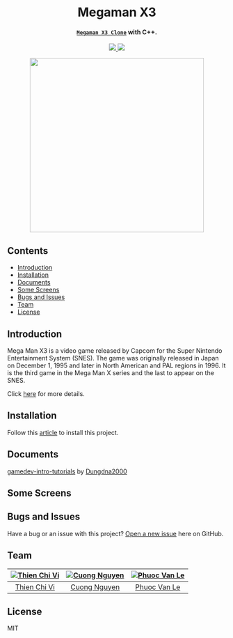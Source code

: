 <h1 align="center">
  <br>Megaman X3<br>
</h1>

<h4 align="center">
  <a href="https://github.com/jade28/ting-music" target="_blank"><code>Megaman X3 Clone</code></a> with C++.
</h4>

<p align="center">
  <a href="#">
    <img src="https://travis-ci.org/jade28/dotfiles.svg?branch=master"/>
  </a>
  
  <a href="https://github.com/tvc12/Mega-Man-X3/blob/master/LICENSE">
    <img src="https://img.shields.io/github/license/tvc12/Mega-Man-X3.svg"/>
  </a>
</p>

<p align="center">
<img src="https://user-images.githubusercontent.com/34389409/49020554-4eeef500-f1c3-11e8-823a-9fe46a35faf2.jpg" width="400"/>
</p>

## Contents

* [Introduction](#introduction)
* [Installation](#installation)
* [Documents](#documents)
* [Some Screens](#some-screens)
* [Bugs and Issues](#bugs-and-issues)
* [Team](#team)
* [License](#license)

## Introduction

Mega Man X3 is a video game released by Capcom for the Super Nintendo Entertainment System (SNES). The game was originally released in Japan on December 1, 1995 and later in North American and PAL regions in 1996. It is the third game in the Mega Man X series and the last to appear on the SNES.

Click [here](https://en.wikipedia.org/wiki/Mega_Man_X3) for more details.

## Installation

Follow this [article](https://www.wikihow.com/Compile-CPP-File-to-EXE) to install this project.

## Documents

[gamedev-intro-tutorials](https://github.com/Dungdna2000/gamedev-intro-tutorials) by [Dungdna2000](https://github.com/Dungdna2000)

## Some Screens

## Bugs and Issues

Have a bug or an issue with this project? [Open a new issue](https://github.com/tvc12/Mega-Man-X3/issues) here on GitHub.

## Team

| [![Thien Chi Vi](https://github.com/tvc12.png?size=100)](https://github.com/tvc12) | [![Cuong Nguyen](https://github.com/jade28.png?size=100)](https://github.com/jade28) | [![Phuoc Van Le](https://github.com/TokumeiShi.png?size=100)](https://github.com/TokumeiShi) |
| :---: | :---: | :---: |
| [Thien Chi Vi](https://github.com/tvc12) | [Cuong Nguyen](https://github.com/jade28) | [Phuoc Van Le](https://github.com/TokumeiShi) |

## License

MIT
